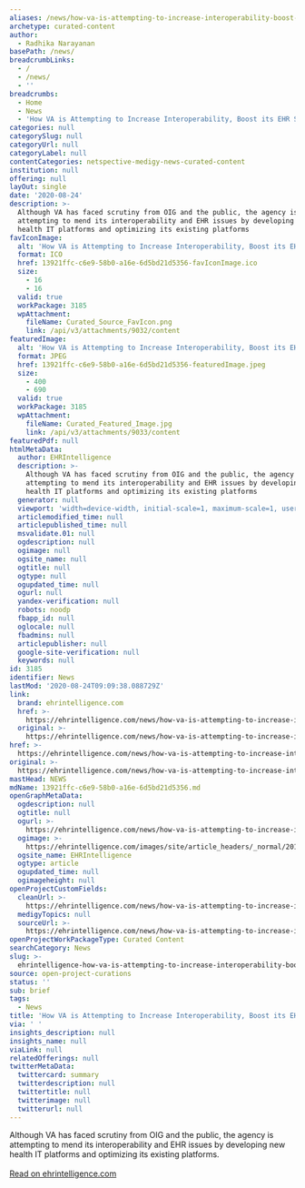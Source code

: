 ```yaml
---
aliases: /news/how-va-is-attempting-to-increase-interoperability-boost-its-ehr-system
archetype: curated-content
author:
  - Radhika Narayanan
basePath: /news/
breadcrumbLinks:
  - /
  - /news/
  - ''
breadcrumbs:
  - Home
  - News
  - 'How VA is Attempting to Increase Interoperability, Boost its EHR System'
categories: null
categorySlug: null
categoryUrl: null
categoryLabel: null
contentCategories: netspective-medigy-news-curated-content
institution: null
offering: null
layOut: single
date: '2020-08-24'
description: >-
  Although VA has faced scrutiny from OIG and the public, the agency is
  attempting to mend its interoperability and EHR issues by developing new
  health IT platforms and optimizing its existing platforms
favIconImage:
  alt: 'How VA is Attempting to Increase Interoperability, Boost its EHR System'
  format: ICO
  href: 13921ffc-c6e9-58b0-a16e-6d5bd21d5356-favIconImage.ico
  size:
    - 16
    - 16
  valid: true
  workPackage: 3185
  wpAttachment:
    fileName: Curated_Source_FavIcon.png
    link: /api/v3/attachments/9032/content
featuredImage:
  alt: 'How VA is Attempting to Increase Interoperability, Boost its EHR System'
  format: JPEG
  href: 13921ffc-c6e9-58b0-a16e-6d5bd21d5356-featuredImage.jpeg
  size:
    - 400
    - 690
  valid: true
  workPackage: 3185
  wpAttachment:
    fileName: Curated_Featured_Image.jpg
    link: /api/v3/attachments/9033/content
featuredPdf: null
htmlMetaData:
  author: EHRIntelligence
  description: >-
    Although VA has faced scrutiny from OIG and the public, the agency is
    attempting to mend its interoperability and EHR issues by developing new
    health IT platforms and optimizing its existing platforms
  generator: null
  viewport: 'width=device-width, initial-scale=1, maximum-scale=1, user-scalable=no'
  articlemodified_time: null
  articlepublished_time: null
  msvalidate.01: null
  ogdescription: null
  ogimage: null
  ogsite_name: null
  ogtitle: null
  ogtype: null
  ogupdated_time: null
  ogurl: null
  yandex-verification: null
  robots: noodp
  fbapp_id: null
  oglocale: null
  fbadmins: null
  articlepublisher: null
  google-site-verification: null
  keywords: null
id: 3185
identifier: News
lastMod: '2020-08-24T09:09:38.088729Z'
link:
  brand: ehrintelligence.com
  href: >-
    https://ehrintelligence.com/news/how-va-is-attempting-to-increase-interoperability-boost-ehr-system
  original: >-
    https://ehrintelligence.com/news/how-va-is-attempting-to-increase-interoperability-boost-ehr-system
href: >-
  https://ehrintelligence.com/news/how-va-is-attempting-to-increase-interoperability-boost-ehr-system
original: >-
  https://ehrintelligence.com/news/how-va-is-attempting-to-increase-interoperability-boost-ehr-system
mastHead: NEWS
mdName: 13921ffc-c6e9-58b0-a16e-6d5bd21d5356.md
openGraphMetaData:
  ogdescription: null
  ogtitle: null
  ogurl: >-
    https://ehrintelligence.com/news/how-va-is-attempting-to-increase-interoperability-boost-ehr-system
  ogimage: >-
    https://ehrintelligence.com/images/site/article_headers/_normal/2018-4-9specialty-ehr.jpg
  ogsite_name: EHRIntelligence
  ogtype: article
  ogupdated_time: null
  ogimageheight: null
openProjectCustomFields:
  cleanUrl: >-
    https://ehrintelligence.com/news/how-va-is-attempting-to-increase-interoperability-boost-ehr-system
  medigyTopics: null
  sourceUrl: >-
    https://ehrintelligence.com/news/how-va-is-attempting-to-increase-interoperability-boost-ehr-system
openProjectWorkPackageType: Curated Content
searchCategory: News
slug: >-
  ehrintelligence-how-va-is-attempting-to-increase-interoperability-boost-its-ehr-system
source: open-project-curations
status: ''
sub: brief
tags:
  - News
title: 'How VA is Attempting to Increase Interoperability, Boost its EHR System'
via: ' '
insights_description: null
insights_name: null
viaLink: null
relatedOfferings: null
twitterMetaData:
  twittercard: summary
  twitterdescription: null
  twittertitle: null
  twitterimage: null
  twitterurl: null
---
```

Although VA has faced scrutiny from OIG and the public, the agency is attempting to mend its interoperability and EHR issues by developing new health IT platforms and optimizing its existing platforms.
<br><br><a target="_blank" href=https://ehrintelligence.com/news/how-va-is-attempting-to-increase-interoperability-boost-ehr-system>Read on ehrintelligence.com</a>